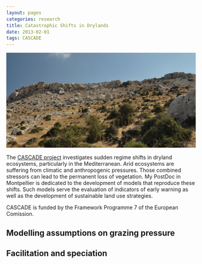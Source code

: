 ```yaml
---
layout: pages
categories: research
title: Catastrophic Shifts in Drylands
date: 2013-02-01
tags: CASCADE
---
```


![Mediterranean drylands](/assets/img/2013-11-cyprus-600.jpg)

The [CASCADE project](http://www.cascade-project.eu/) investigates sudden regime shifts in dryland ecosystems, particularly in the Mediterranean. Arid ecosystems are suffering from climatic and anthropogenic pressures. Those combined stressors can lead to the permanent loss of vegetation. My PostDoc in Montpellier is dedicated to the development of models that reproduce these shifts. Such models serve the evaluation of indicators of early warning as well as the development of sustainable land use strategies. 

CASCADE is funded by the Framework Programme 7 of the European Comission. <!-- more -->



## Modelling assumptions on grazing pressure

## Facilitation and speciation

